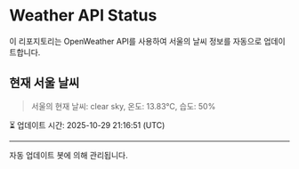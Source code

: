 
# Weather API Status

이 리포지토리는 OpenWeather API를 사용하여 서울의 날씨 정보를 자동으로 업데이트합니다.

## 현재 서울 날씨
> 서울의 현재 날씨: clear sky, 온도: 13.83°C, 습도: 50%

⏳ 업데이트 시간: 2025-10-29 21:16:51 (UTC)

---
자동 업데이트 봇에 의해 관리됩니다.
